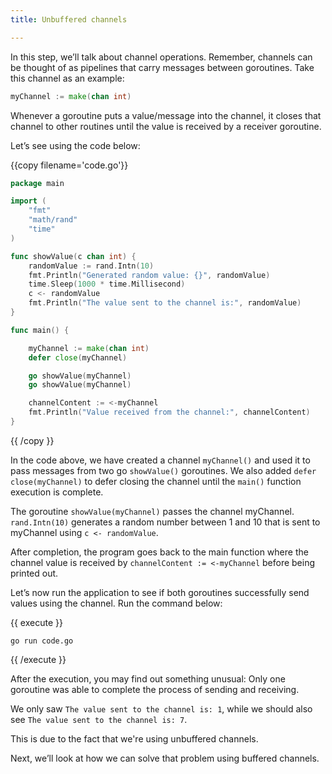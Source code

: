 ```yaml
---
title: Unbuffered channels

---
```

<!--Unbuffered channels-->

In this step, we’ll talk about channel operations. Remember, channels can be thought of as pipelines that carry messages between goroutines. Take this channel as an example:

```go
myChannel := make(chan int)
```

Whenever a goroutine puts a value/message into the channel, it closes that channel to other routines until the value is received by a receiver goroutine.

Let’s see using the code below:

{{copy filename='code.go'}}
```go
package main

import (
	"fmt"
	"math/rand"
	"time"
)

func showValue(c chan int) {
	randomValue := rand.Intn(10)
	fmt.Println("Generated random value: {}", randomValue)
	time.Sleep(1000 * time.Millisecond)
	c <- randomValue
	fmt.Println("The value sent to the channel is:", randomValue)
}

func main() {

	myChannel := make(chan int)
	defer close(myChannel)

	go showValue(myChannel)
	go showValue(myChannel)

	channelContent := <-myChannel
	fmt.Println("Value received from the channel:", channelContent)
}
```
{{ /copy }}

In the code above, we have created a channel `myChannel()` and used it to pass messages from two go `showValue()` goroutines. We also added `defer close(myChannel)` to defer closing the channel until the `main()` function execution is complete.

The goroutine `showValue(myChannel)` passes the channel myChannel. `rand.Intn(10)` generates a random number between 1 and 10 that is sent to myChannel using `c <- randomValue`.

After completion, the program goes back to the main function where the channel value is received by `channelContent := <-myChannel` before being printed out.

Let’s now run the application to see if both goroutines successfully send values using the channel. Run the command below:

{{ execute }}
```
go run code.go
```
{{ /execute }}

After the execution, you may find out something unusual: Only one goroutine was able to complete the process of sending and receiving. 

We only saw `The value sent to the channel is: 1`, while we should also see `The value sent to the channel is: 7`.

This is due to the fact that we're using unbuffered channels.

Next, we’ll look at how we can solve that problem using buffered channels.